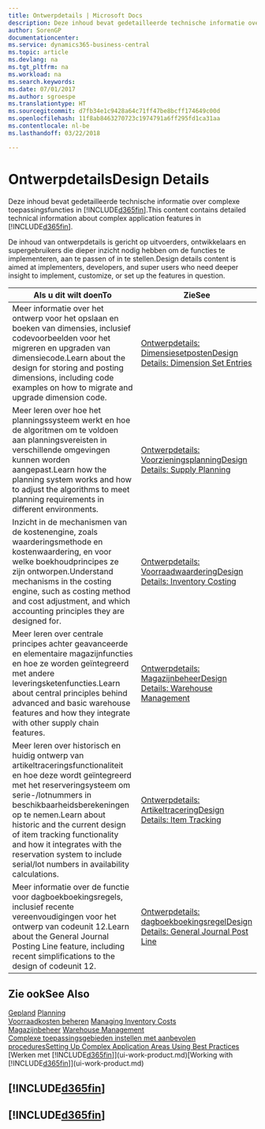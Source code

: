 ```yaml
---
title: Ontwerpdetails | Microsoft Docs
description: Deze inhoud bevat gedetailleerde technische informatie over complexe toepassingsfuncties in Business Central.
author: SorenGP
documentationcenter: 
ms.service: dynamics365-business-central
ms.topic: article
ms.devlang: na
ms.tgt_pltfrm: na
ms.workload: na
ms.search.keywords: 
ms.date: 07/01/2017
ms.author: sgroespe
ms.translationtype: HT
ms.sourcegitcommit: d7fb34e1c9428a64c71ff47be8bcff174649c00d
ms.openlocfilehash: 11f8ab8463270723c1974791a6ff295fd1ca31aa
ms.contentlocale: nl-be
ms.lasthandoff: 03/22/2018

---
```

# <a name="design-details"></a><span data-ttu-id="26338-103">Ontwerpdetails</span><span class="sxs-lookup"><span data-stu-id="26338-103">Design Details</span></span>
<span data-ttu-id="26338-104">Deze inhoud bevat gedetailleerde technische informatie over complexe toepassingsfuncties in [!INCLUDE[d365fin](includes/d365fin_md.md)].</span><span class="sxs-lookup"><span data-stu-id="26338-104">This content contains detailed technical information about complex application features in [!INCLUDE[d365fin](includes/d365fin_md.md)].</span></span>  

 <span data-ttu-id="26338-105">De inhoud van ontwerpdetails is gericht op uitvoerders, ontwikkelaars en supergebruikers die dieper inzicht nodig hebben om de functies te implementeren, aan te passen of in te stellen.</span><span class="sxs-lookup"><span data-stu-id="26338-105">Design details content is aimed at implementers, developers, and super users who need deeper insight to implement, customize, or set up the features in question.</span></span>  

|<span data-ttu-id="26338-106">**Als u dit wilt doen**</span><span class="sxs-lookup"><span data-stu-id="26338-106">**To**</span></span>|<span data-ttu-id="26338-107">**Zie**</span><span class="sxs-lookup"><span data-stu-id="26338-107">**See**</span></span>|  
|------------|-------------|  
|<span data-ttu-id="26338-108">Meer informatie over het ontwerp voor het opslaan en boeken van dimensies, inclusief codevoorbeelden voor het migreren en upgraden van dimensiecode.</span><span class="sxs-lookup"><span data-stu-id="26338-108">Learn about the design for storing and posting dimensions, including code examples on how to migrate and upgrade dimension code.</span></span>|[<span data-ttu-id="26338-109">Ontwerpdetails: Dimensiesetposten</span><span class="sxs-lookup"><span data-stu-id="26338-109">Design Details: Dimension Set Entries</span></span>](design-details-dimension-set-entries.md)|  
|<span data-ttu-id="26338-110">Meer leren over hoe het planningssysteem werkt en hoe de algoritmen om te voldoen aan planningsvereisten in verschillende omgevingen kunnen worden aangepast.</span><span class="sxs-lookup"><span data-stu-id="26338-110">Learn how the planning system works and how to adjust the algorithms to meet planning requirements in different environments.</span></span>|[<span data-ttu-id="26338-111">Ontwerpdetails: Voorzieningsplanning</span><span class="sxs-lookup"><span data-stu-id="26338-111">Design Details: Supply Planning</span></span>](design-details-supply-planning.md)|  
|<span data-ttu-id="26338-112">Inzicht in de mechanismen van de kostenengine, zoals waarderingsmethode en kostenwaardering, en voor welke boekhoudprincipes ze zijn ontworpen.</span><span class="sxs-lookup"><span data-stu-id="26338-112">Understand mechanisms in the costing engine, such as costing method and cost adjustment, and which accounting principles they are designed for.</span></span>|[<span data-ttu-id="26338-113">Ontwerpdetails: Voorraadwaardering</span><span class="sxs-lookup"><span data-stu-id="26338-113">Design Details: Inventory Costing</span></span>](design-details-inventory-costing.md)|  
|<span data-ttu-id="26338-114">Meer leren over centrale principes achter geavanceerde en elementaire magazijnfuncties en hoe ze worden geïntegreerd met andere leveringsketenfuncties.</span><span class="sxs-lookup"><span data-stu-id="26338-114">Learn about central principles behind advanced and basic warehouse features and how they integrate with other supply chain features.</span></span>|[<span data-ttu-id="26338-115">Ontwerpdetails: Magazijnbeheer</span><span class="sxs-lookup"><span data-stu-id="26338-115">Design Details: Warehouse Management</span></span>](design-details-warehouse-management.md)|  
|<span data-ttu-id="26338-116">Meer leren over historisch en huidig ontwerp van artikeltraceringsfunctionaliteit en hoe deze wordt geïntegreerd met het reserveringsysteem om serie-/lotnummers in beschikbaarheidsberekeningen op te nemen.</span><span class="sxs-lookup"><span data-stu-id="26338-116">Learn about historic and the current design of item tracking functionality and how it integrates with the reservation system to include serial/lot numbers in availability calculations.</span></span>|[<span data-ttu-id="26338-117">Ontwerpdetails: Artikeltracering</span><span class="sxs-lookup"><span data-stu-id="26338-117">Design Details: Item Tracking</span></span>](design-details-item-tracking.md)|  
|<span data-ttu-id="26338-118">Meer informatie over de functie voor dagboekboekingsregels, inclusief recente vereenvoudigingen voor het ontwerp van codeunit 12.</span><span class="sxs-lookup"><span data-stu-id="26338-118">Learn about the General Journal Posting Line feature, including recent simplifications to the design of codeunit 12.</span></span>|[<span data-ttu-id="26338-119">Ontwerpdetails: dagboekboekingsregel</span><span class="sxs-lookup"><span data-stu-id="26338-119">Design Details: General Journal Post Line</span></span>](design-details-general-journal-post-line.md)|  

## <a name="see-also"></a><span data-ttu-id="26338-120">Zie ook</span><span class="sxs-lookup"><span data-stu-id="26338-120">See Also</span></span>  
 <span data-ttu-id="26338-121">[Gepland](production-planning.md) </span><span class="sxs-lookup"><span data-stu-id="26338-121">[Planning](production-planning.md) </span></span>  
 <span data-ttu-id="26338-122">[Voorraadkosten beheren](finance-manage-inventory-costs.md) </span><span class="sxs-lookup"><span data-stu-id="26338-122">[Managing Inventory Costs](finance-manage-inventory-costs.md) </span></span>  
 <span data-ttu-id="26338-123">[Magazijnbeheer](warehouse-manage-warehouse.md) </span><span class="sxs-lookup"><span data-stu-id="26338-123">[Warehouse Management](warehouse-manage-warehouse.md) </span></span>  
 [<span data-ttu-id="26338-124">Complexe toepassingsgebieden instellen met aanbevolen procedures</span><span class="sxs-lookup"><span data-stu-id="26338-124">Setting Up Complex Application Areas Using Best Practices</span></span>](set-up-complex-application-areas-using-best-practices.md)  
 <span data-ttu-id="26338-125">[Werken met [!INCLUDE[d365fin](includes/d365fin_md.md)]](ui-work-product.md)</span><span class="sxs-lookup"><span data-stu-id="26338-125">[Working with [!INCLUDE[d365fin](includes/d365fin_md.md)]](ui-work-product.md)</span></span>

 ## [!INCLUDE[d365fin](includes/free_trial_md.md)]  
 ## [!INCLUDE[d365fin](includes/training_link_md.md)]

